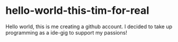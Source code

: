 # hello-world-this-tim-for-real
Hello world, this is me creating a github account. I decided to take up programming as a ide-gig to support my passions!
